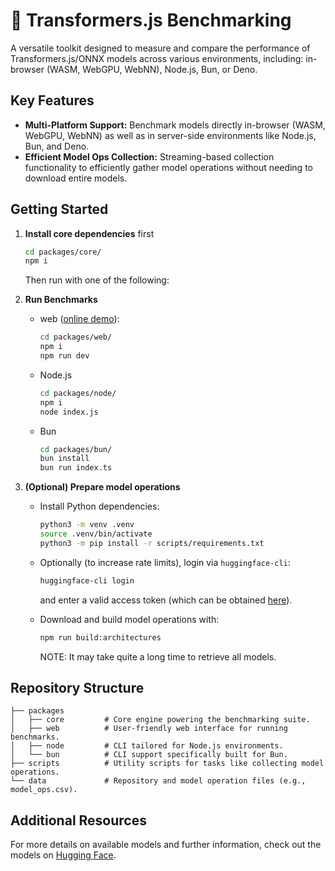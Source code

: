 # 🤗 Transformers.js Benchmarking

A versatile toolkit designed to measure and compare the performance of Transformers.js/ONNX models across various environments, including: in-browser (WASM, WebGPU, WebNN), Node.js, Bun, or Deno.

## Key Features

- **Multi-Platform Support:** Benchmark models directly in-browser (WASM, WebGPU, WebNN) as well as in server-side environments like Node.js, Bun, and Deno.
- **Efficient Model Ops Collection:** Streaming-based collection functionality to efficiently gather model operations without needing to download entire models.

## Getting Started

1. **Install core dependencies** first

   ```sh
   cd packages/core/
   npm i
   ```

   Then run with one of the following:

2. **Run Benchmarks**

   - web ([online demo](https://huggingface.co/spaces/onnx-internal-testing/transformers.js-benchmarking)):

     ```sh
     cd packages/web/
     npm i
     npm run dev
     ```

   - Node.js

     ```sh
     cd packages/node/
     npm i
     node index.js
     ```

   - Bun
     ```sh
     cd packages/bun/
     bun install
     bun run index.ts
     ```

3. **(Optional) Prepare model operations**

   - Install Python dependencies:

     ```sh
     python3 -m venv .venv
     source .venv/bin/activate
     python3 -m pip install -r scripts/requirements.txt
     ```

   - Optionally (to increase rate limits), login via `huggingface-cli`:

     ```sh
     huggingface-cli login
     ```

     and enter a valid access token (which can be obtained [here](https://huggingface.co/settings/tokens)).

   - Download and build model operations with:

     ```sh
     npm run build:architectures
     ```

     NOTE: It may take quite a long time to retrieve all models.

## Repository Structure

```
├── packages
│   ├── core         # Core engine powering the benchmarking suite.
│   ├── web          # User-friendly web interface for running benchmarks.
│   ├── node         # CLI tailored for Node.js environments.
│   └── bun          # CLI support specifically built for Bun.
├── scripts          # Utility scripts for tasks like collecting model operations.
└── data             # Repository and model operation files (e.g., model_ops.csv).
```

## Additional Resources

For more details on available models and further information, check out the models on [Hugging Face](https://huggingface.co/models?library=transformers.js).

